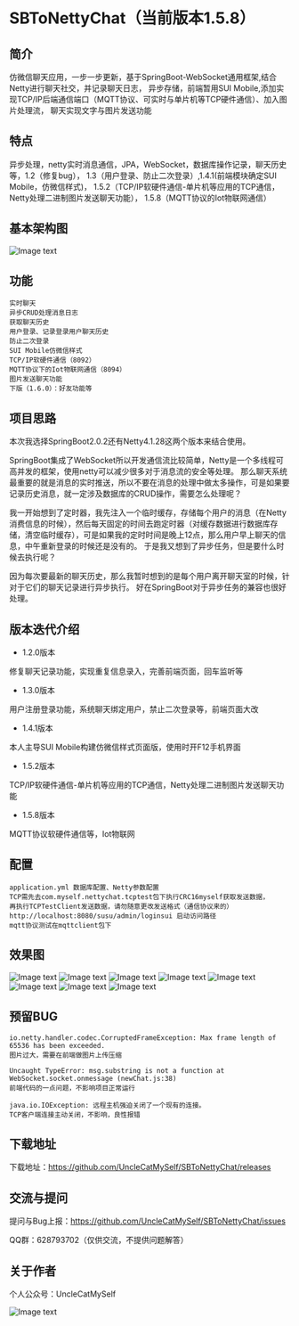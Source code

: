 # SBToNettyChat（当前版本1.5.8）

## 简介
仿微信聊天应用，一步一步更新，基于SpringBoot-WebSocket通用框架,结合Netty进行聊天社交，并记录聊天日志，
异步存储，前端暂用SUI Mobile,添加实现TCP/IP后端通信端口（MQTT协议、可实时与单片机等TCP硬件通信）、加入图片处理流，
聊天实现文字与图片发送功能
 
## 特点
异步处理，netty实时消息通信，JPA，WebSocket，数据库操作记录，聊天历史等，1.2（修复bug），
1.3（用户登录、防止二次登录）,1.4.1(前端模块确定SUI Mobile，仿微信样式)，
1.5.2（TCP/IP软硬件通信-单片机等应用的TCP通信，Netty处理二进制图片发送聊天功能），
1.5.8（MQTT协议的Iot物联网通信）

## 基本架构图

![Image text](https://raw.githubusercontent.com/UncleCatMySelf/img-myself/master/img/nettychat/ggg1.png)

## 功能

    实时聊天
    异步CRUD处理消息日志
    获取聊天历史
    用户登录、记录登录用户聊天历史
    防止二次登录
    SUI Mobile仿微信样式
    TCP/IP软硬件通信（8092）
    MQTT协议下的Iot物联网通信（8094）
    图片发送聊天功能
    下版（1.6.0）：好友功能等

## 项目思路

本次我选择SpringBoot2.0.2还有Netty4.1.28这两个版本来结合使用。

SpringBoot集成了WebSocket所以开发通信流比较简单，Netty是一个多线程可高并发的框架，使用netty可以减少很多对于消息流的安全等处理。
那么聊天系统最重要的就是消息的实时推送，所以不要在消息的处理中做太多操作，可是如果要记录历史消息，就一定涉及数据库的CRUD操作，需要怎么处理呢？

我一开始想到了定时器，我先注入一个临时缓存，存储每个用户的消息（在Netty消费信息的时候），然后每天固定的时间去跑定时器（对缓存数据进行数据库存储，清空临时缓存），可是如果我的定时时间是晚上12点，那么用户早上聊天的信息，中午重新登录的时候还是没有的。
于是我又想到了异步任务，但是要什么时候去执行呢？

因为每次要最新的聊天历史，那么我暂时想到的是每个用户离开聊天室的时候，针对于它们的聊天记录进行异步执行。
好在SpringBoot对于异步任务的兼容也很好处理。

## 版本迭代介绍

* 1.2.0版本

修复聊天记录功能，实现重复信息录入，完善前端页面，回车监听等

* 1.3.0版本

用户注册登录功能，系统聊天绑定用户，禁止二次登录等，前端页面大改

* 1.4.1版本

本人主导SUI Mobile构建仿微信样式页面版，使用时开F12手机界面

* 1.5.2版本

TCP/IP软硬件通信-单片机等应用的TCP通信，Netty处理二进制图片发送聊天功能

* 1.5.8版本

MQTT协议软硬件通信等，Iot物联网

## 配置

    application.yml 数据库配置、Netty参数配置
    TCP需先去com.myself.nettychat.tcptest包下执行CRC16myself获取发送数据，
    再执行TCPTestClient发送数据，请勿随意更改发送格式（通信协议来的）
    http://localhost:8080/susu/admin/loginsui 启动访问路径
    mqtt协议测试在mqttclient包下

## 效果图 

![Image text](https://raw.githubusercontent.com/UncleCatMySelf/img-myself/master/img/nettychat/001%20(5).png)
![Image text](https://raw.githubusercontent.com/UncleCatMySelf/img-myself/master/img/nettychat/001%20(3).png)
![Image text](https://raw.githubusercontent.com/UncleCatMySelf/img-myself/master/img/nettychat/001%20(4).png)
![Image text](https://raw.githubusercontent.com/UncleCatMySelf/img-myself/master/img/nettychat/001%20(2).png)
![Image text](https://raw.githubusercontent.com/UncleCatMySelf/img-myself/master/img/nettychat/001%20(1).png)
![Image text](https://raw.githubusercontent.com/UncleCatMySelf/img-myself/master/img/nettychat/9.png)
![Image text](https://raw.githubusercontent.com/UncleCatMySelf/img-myself/master/img/nettychat/10.png)
![Image text](https://raw.githubusercontent.com/UncleCatMySelf/img-myself/master/img/nettychat/11.png)

## 预留BUG

```
io.netty.handler.codec.CorruptedFrameException: Max frame length of 65536 has been exceeded.
图片过大，需要在前端做图片上传压缩

Uncaught TypeError: msg.substring is not a function at WebSocket.socket.onmessage (newChat.js:38)
前端代码的一点问题，不影响项目正常运行

java.io.IOException: 远程主机强迫关闭了一个现有的连接。
TCP客户端连接主动关闭，不影响，良性报错
```

## 下载地址

下载地址：https://github.com/UncleCatMySelf/SBToNettyChat/releases

## 交流与提问

提问与Bug上报：https://github.com/UncleCatMySelf/SBToNettyChat/issues

QQ群：628793702（仅供交流，不提供问题解答）

## 关于作者

个人公众号：UncleCatMySelf

![Image text](https://raw.githubusercontent.com/UncleCatMySelf/img-myself/master/img/%E5%85%AC%E4%BC%97%E5%8F%B7.png)
